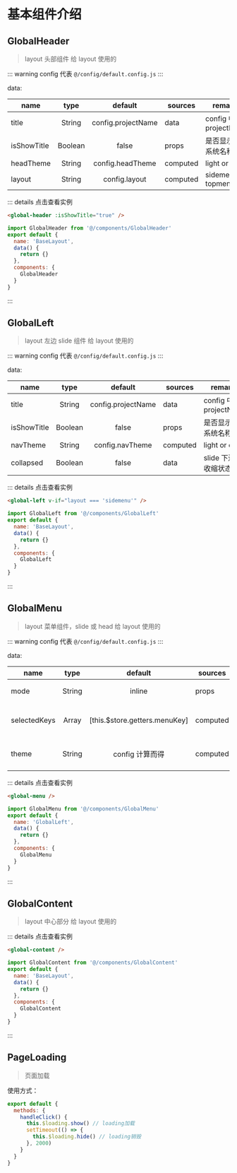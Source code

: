 # 基本组件介绍

## GlobalHeader

> layout 头部组件 给 layout 使用的

::: warning config
代表 `@/config/default.config.js`
:::

data:

| name        |  type   |      default       | sources  | remarks                 |
| ----------- | :-----: | :----------------: | -------- | ----------------------- |
| title       | String  | config.projectName | data     | config 中的 projectName |
| isShowTitle | Boolean |       false        | props    | 是否显示管理系统名称    |
| headTheme   | String  |  config.headTheme  | computed | light or dark           |
| layout      | String  |   config.layout    | computed | sidemenu or topmenu     |

::: details 点击查看实例

```html
<global-header :isShowTitle="true" />
```

```javascript {1,8}
import GlobalHeader from '@/components/GlobalHeader'
export default {
  name: 'BaseLayout',
  data() {
    return {}
  },
  components: {
    GlobalHeader
  }
}
```

:::

## GlobalLeft

> layout 左边 slide 组件 给 layout 使用的

::: warning config
代表 `@/config/default.config.js`
:::

data:

| name        |  type   |      default       | sources  | remarks                 |
| ----------- | :-----: | :----------------: | -------- | ----------------------- |
| title       | String  | config.projectName | data     | config 中的 projectName |
| isShowTitle | Boolean |       false        | props    | 是否显示管理系统名称    |
| navTheme    | String  |  config.navTheme   | computed | light or dark           |
| collapsed   | Boolean |       false        | data     | slide 下边的收缩状态    |

::: details 点击查看实例

```html
<global-left v-if="layout === 'sidemenu'" />
```

```javascript {1,8}
import GlobalLeft from '@/components/GlobalLeft'
export default {
  name: 'BaseLayout',
  data() {
    return {}
  },
  components: {
    GlobalLeft
  }
}
```

:::

## GlobalMenu

> layout 菜单组件，slide 或 head 给 layout 使用的

::: warning config
代表 `@/config/default.config.js`
:::

data:

| name         |  type  |            default            | sources  | remarks                |
| ------------ | :----: | :---------------------------: | -------- | ---------------------- |
| mode         | String |            inline             | props    | menu 摆放方式          |
| selectedKeys | Array  | [this.$store.getters.menuKey] | computed | menu 目前选中状态      |
| theme        | String |        config 计算而得        | computed | light or dark 菜单主题 |

::: details 点击查看实例

```html
<global-menu />
```

```javascript {1,8}
import GlobalMenu from '@/components/GlobalMenu'
export default {
  name: 'GlobalLeft',
  data() {
    return {}
  },
  components: {
    GlobalMenu
  }
}
```

:::

## GlobalContent

> layout 中心部分 给 layout 使用的

::: details 点击查看实例

```html
<global-content />
```

```javascript {1,8}
import GlobalContent from '@/components/GlobalContent'
export default {
  name: 'BaseLayout',
  data() {
    return {}
  },
  components: {
    GlobalContent
  }
}
```

:::

## PageLoading

> 页面加载

使用方式：

```javascript {4,6}
export default {
  methods: {
    handleClick() {
      this.$loading.show() // loading加载
      setTimeout(() => {
        this.$loading.hide() // loading销毁
      }, 2000)
    }
  }
}
```
